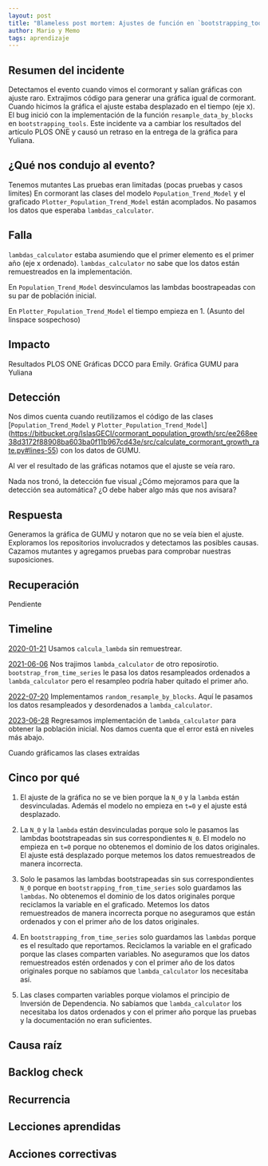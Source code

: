 ```yaml
---
layout: post
title: "Blameless post mortem: Ajustes de función en `bootstrapping_tools`"
author: Mario y Memo
tags: aprendizaje
---
```


## Resumen del incidente

Detectamos el evento cuando vimos el cormorant y salían gráficas con ajuste raro.
Extrajimos código para generar una gráfica igual de cormorant.
Cuando hicimos la gráfica el ajuste estaba desplazado en el tiempo (eje x).
El bug inició con la implementación de la función `resample_data_by_blocks` en `bootstrapping_tools`.
Este incidente va a cambiar los resultados del artículo PLOS ONE y causó un retraso en la entrega de la gráfica para Yuliana.

## ¿Qué nos condujo al evento?

Tenemos mutantes
Las pruebas eran limitadas (pocas pruebas y casos limites)
En cormorant las clases del modelo `Population_Trend_Model` y el graficado `Plotter_Population_Trend_Model` están acomplados.
No pasamos los datos que esperaba `lambdas_calculator`.

## Falla

`lambdas_calculator` estaba asumiendo que el primer elemento es el primer año (eje x ordenado). `lambdas_calculator` no sabe que los datos están remuestreados en la implementación. 

En `Population_Trend_Model` desvinculamos las lambdas boostrapeadas con su par de población inicial.

En `Plotter_Population_Trend_Model` el tiempo empieza en 1. (Asunto del linspace sospechoso)

## Impacto

Resultados PLOS ONE
Gráficas DCCO para Emily.
Gráfica GUMU para Yuliana

## Detección

Nos dimos cuenta cuando reutilizamos el código de las clases [`Population_Trend_Model` y `Plotter_Population_Trend_Model`] (https://bitbucket.org/IslasGECI/cormorant_population_growth/src/ee268ee38d3172f88908ba603ba0f11b967cd43e/src/calculate_cormorant_growth_rate.py#lines-55) con los datos de GUMU.

Al ver el resultado de las gráficas notamos que el ajuste se veía raro.

Nada nos tronó, la detección fue visual ¿Cómo mejoramos para que la detección sea automática? ¿O debe haber algo más que nos avisara?

## Respuesta

Generamos la gráfica de GUMU y notaron que no se veía bien el ajuste.
Exploramos los repositorios involucrados y detectamos las posibles causas.
Cazamos mutantes y agregamos pruebas para comprobar nuestras suposiciones.

## Recuperación

Pendiente

## Timeline

[2020-01-21](https://bitbucket.org/IslasGECI/cormorant_population_growth/commits/700faa4a08fed2ab44b4a8eebf2d55772253c3ec) Usamos `calcula_lambda` sin remuestrear.

[2021-06-06](https://github.com/IslasGECI/bootstrapping_tools/commit/0f933c0fd4e9e1bbdef42243a7a5153f6b58fdd3) Nos trajimos `lambda_calculator` de otro reposirotio. `bootstrap_from_time_series` le pasa los datos resampleados ordenados a `lambda_calculator` pero el resampleo podría haber quitado el primer año.

[2022-07-20](https://github.com/IslasGECI/bootstrapping_tools/commit/9fb7f9ec617ec538265d56f5f6ebb0f6f7cad86f) Implementamos `random_resample_by_blocks`. Aquí le pasamos los datos resampleados y desordenados a `lambda_calculator`.

[2023-06-28](https://github.com/IslasGECI/population_trend/commit/b2ec08f5f9a33e427c55dd5c2e61fea593905eb4) Regresamos implementación de `lambda_calculator` para obtener la población inicial. Nos damos cuenta que el error está en niveles más abajo.

Cuando gráficamos las clases extraídas

## Cinco por qué

1. El ajuste de la gráfica no se ve bien porque la `N_0` y la `lambda` están desvinculadas. Además el modelo no empieza en `t=0` y el ajuste está desplazado.

2. La `N_0` y la `lambda` están desvinculadas porque solo le pasamos las lambdas bootstrapeadas sin sus correspondientes `N_0`. El modelo no empieza en `t=0` porque no obtenemos el dominio de los datos originales. El ajuste está desplazado porque metemos los datos remuestreados de manera incorrecta.

3. Solo le pasamos las lambdas bootstrapeadas sin sus correspondientes `N_0` porque en `bootstrapping_from_time_series` solo guardamos las `lambdas`. No obtenemos el dominio de los datos originales porque reciclamos la variable en el graficado. Metemos los datos remuestreados de manera incorrecta porque no aseguramos que están ordenados y con el primer año de los datos originales.

4. En `bootstrapping_from_time_series` solo guardamos las `lambdas` porque es el resultado que reportamos. Reciclamos la variable en el graficado porque las clases comparten variables. No aseguramos que los datos remuestreados estén ordenados y con el primer año de los datos originales porque no sabíamos que `lambda_calculator` los necesitaba así.

5. Las clases comparten variables porque violamos el principio de Inversión de Dependencia. No sabíamos que `lambda_calculator` los necesitaba los datos ordenados y con el primer año porque las pruebas y la documentación no eran suficientes.

## Causa raíz

## Backlog check

## Recurrencia

## Lecciones aprendidas
## Acciones correctivas

